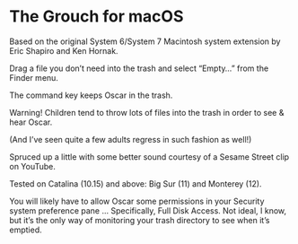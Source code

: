 # The Grouch for macOS
Based on the original System 6/System 7 Macintosh system extension by Eric Shapiro and Ken Hornak.

Drag a file you don’t need into the trash and select “Empty…” from the Finder menu.

The command key keeps Oscar in the trash.

Warning! Children tend to throw lots of files into the trash in order to see & hear Oscar.

(And I’ve seen quite a few adults regress in such fashion as well!)

Spruced up a little with some better sound courtesy of a Sesame Street clip on YouTube.

Tested on Catalina (10.15) and above: Big Sur (11) and Monterey (12).

You will likely have to allow Oscar some permissions in your Security system preference pane ... Specifically, Full Disk Access. Not ideal, I know, but it’s the only way of monitoring  your trash directory to see when it’s emptied.